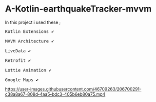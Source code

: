# A-Kotlin-earthquakeTracker-mvvm
In this project i used these ;
<pre>
Kotlin Extensions ✔

MVVM Architecture ✔

LiveData ✔

Retrofit ✔

Lottie Animation ✔

Google Maps ✔
</pre>

https://user-images.githubusercontent.com/46709263/206700291-c38a8a67-808d-4aa5-bdc3-405b6eb80a75.mp4

